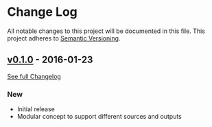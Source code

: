 # Change Log
All notable changes to this project will be documented in this file.
This project adheres to [Semantic Versioning](http://semver.org/).

## [v0.1.0](https://github.com/Syonix/changelog-viewer/releases/tag/v0.1.0) - 2016-01-23
[See full Changelog](https://github.com/Syonix/monolog-viewer/compare/v4.0.1...v4.0.2)

### New
- Initial release
- Modular concept to support different sources and outputs